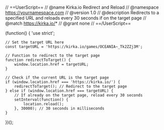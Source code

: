 // ==UserScript==
// @name         Kirka.io Redirect and Reload
// @namespace    https://yournamespace.com
// @version      1.0
// @description  Redirects to a specified URL and reloads every 30 seconds if on the target page
// @match        https://kirka.io/*
// @grant        none
// ==/UserScript==

(function() {
    'use strict';

    // Set the target URL here
    const targetURL = 'https://kirka.io/games/OCEANIA~_Tk2ZZj3M';

    // Function to redirect to the target page
    function redirectToTarget() {
        window.location.href = targetURL;
    }

    // Check if the current URL is the target page
    if (window.location.href === 'https://kirka.io/') {
        redirectToTarget(); // Redirect to the target page
    } else if (window.location.href === targetURL) {
        // If already on the target page, reload every 30 seconds
        setInterval(function() {
            location.reload();
        }, 30000); // 30 seconds in milliseconds
    }
})();
